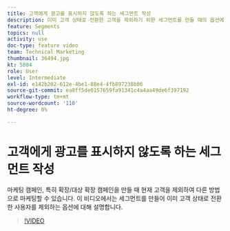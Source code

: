 ```yaml
---
title: 고객에게 광고를 표시하지 않도록 하는 세그먼트 작성
description: 이미 고객 상태로 전환한 고객을 제외하기 위한 세그먼트를 만들 때의 옵션에 대해 알아봅니다. 마케팅 캠페인, 특히 도달 확장 및 대상 확장 캠페인을 만들 때 현재 고객을 제외하여 다른 방식으로 마케팅할 수 있습니다.
feature: Segments
topics: null
activity: use
doc-type: feature video
team: Technical Marketing
thumbnail: 36494.jpg
kt: 5804
role: User
level: Intermediate
exl-id: e142b202-612e-4be1-88e4-4fb897238b86
source-git-commit: ea8ff5de0157659fa91341c4a4aa49de6f397192
workflow-type: tm+mt
source-wordcount: '110'
ht-degree: 0%

---
```


# 고객에게 광고를 표시하지 않도록 하는 세그먼트 작성

마케팅 캠페인, 특히 확장/대상 확장 캠페인을 만들 때 현재 고객을 제외하여 다른 방법으로 마케팅할 수 있습니다. 이 비디오에서는 세그먼트를 만들어 이미 고객 상태로 전환한 사용자를 제외하는 옵션에 대해 설명합니다.

>[!VIDEO](https://video.tv.adobe.com/v/41317/?quality=12&learn=on&captions=kor)
